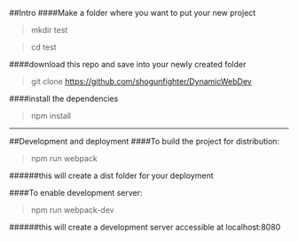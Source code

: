 ##Intro
####Make a folder where you want to put your new project
	
> mkdir test

> cd test

####download this repo and save into your newly created folder
> git clone https://github.com/shogunfighter/DynamicWebDev

####install the dependencies
> npm install


---


##Development and deployment
####To build the project for distribution:

> npm run webpack

######this will create a dist folder for your deployment

####To enable development server:

> npm run webpack-dev

######this will create a development server accessible at localhost:8080
